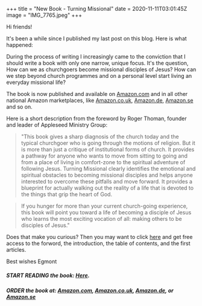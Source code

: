 +++
title = "New Book - Turning Missional"
date = 2020-11-11T03:01:45Z
image = "IMG_7765.jpeg"
+++

Hi friends!

It's been a while since I published my last post on this blog. Here is what happened: 

During the process of writing I increasingly came to the conviction that I should write a book with only one narrow, unique focus. It's the question, How can we as churchgoers become missional disciples of Jesus? How can we step beyond church programmes and on a personal level start living an everyday missional life? 

The book is now published and available on [Amazon.com](https://www.amazon.com/gp/product/B08MCN8TK6?pf_rd_r=18VP3SDTM7J5R5W6NB4F&pf_rd_p=6fc81c8c-2a38-41c6-a68a-f78c79e7253f) and in all other national Amazon marketplaces, like [Amazon.co.uk](https://www.amazon.co.uk/Turning-Missional-Through-Churchgoer-Mentality/dp/B08LG3HV8Q/ref=sr_1_1?dchild=1&keywords=turning+missional&qid=1605430562&sr=8-1), [Amazon.de](https://www.amazon.de/gp/product/B08MCN8TK6?pf_rd_r=MBWKREPS9XKXYH9NCMBF&pf_rd_p=e74560f2-413d-4879-8f94-12e0d76ee953&pd_rd_r=37f3f5f1-9868-4b50-a73d-1d28932eaa5f&pd_rd_w=yd3aX&pd_rd_wg=jtGQ6&ref_=pd_gw_unk), [Amazon.se](https://www.amazon.se/Turning-Missional-Through-Churchgoer-Mentality/dp/B08LG3HV8Q/ref=sr_1_1?dchild=1&keywords=turning+missional&qid=1605430167&sr=8-1) and so on.

Here is a short description from the foreword by Roger Thoman, founder and leader of Appleseed Ministry Group:

> "This book gives a sharp diagnosis of the church today and the typical churchgoer who is going through the motions of religion. But it is more than just a critique of institutional forms of church. It provides a pathway for anyone who wants to move from sitting to going and from a place of living in comfort-zone to the spiritual adventure of following Jesus. Turning Missional clearly identifies the emotional and spiritual obstacles to becoming missional disciples and helps anyone interested to overcome these pitfalls and move forward. It provides a blueprint for actually walking out the reality of a life that is devoted to the things that grip the heart of God.

> If you hunger for more than your current church-going experience, this book will point you toward a life of becoming a disciple of Jesus who learns the most exciting vocation of all: making others to be disciples of Jesus."

Does that make you curious? Then you may want to click [here](https://read.amazon.com/kp/embed?asin=B08MCN8TK6&preview=newtab&linkCode=kpe&ref_=cm_sw_r_kb_dp_VvfRFbA18XVAC) and get free access to the forword, the introduction, the table of contents, and the first articles.

Best wishes
Egmont




##### START READING the book: [Here](https://read.amazon.com/kp/embed?asin=B08MCN8TK6&preview=newtab&linkCode=kpe&ref_=cm_sw_r_kb_dp_VvfRFbA18XVAC).


##### ORDER the book at: [Amazon.com](https://www.amazon.com/gp/product/B08MCN8TK6?pf_rd_r=18VP3SDTM7J5R5W6NB4F&pf_rd_p=6fc81c8c-2a38-41c6-a68a-f78c79e7253f), [Amazon.co.uk](https://www.amazon.co.uk/Turning-Missional-Through-Churchgoer-Mentality/dp/B08LG3HV8Q/ref=sr_1_1?dchild=1&keywords=turning+missional&qid=1605430562&sr=8-1), [Amazon.de](https://www.amazon.de/gp/product/B08MCN8TK6?pf_rd_r=MBWKREPS9XKXYH9NCMBF&pf_rd_p=e74560f2-413d-4879-8f94-12e0d76ee953&pd_rd_r=37f3f5f1-9868-4b50-a73d-1d28932eaa5f&pd_rd_w=yd3aX&pd_rd_wg=jtGQ6&ref_=pd_gw_unk), or [Amazon.se](https://www.amazon.se/Turning-Missional-Through-Churchgoer-Mentality/dp/B08LG3HV8Q/ref=sr_1_1?dchild=1&keywords=turning+missional&qid=1605430167&sr=8-1)


